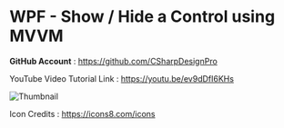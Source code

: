 # WPF - Show / Hide a Control using MVVM

<b>GitHub Account</b> : https://github.com/CSharpDesignPro

YouTube Video Tutorial Link : https://youtu.be/ev9dDfI6KHs

![Thumbnail](https://user-images.githubusercontent.com/55704859/149813267-5b516166-e31a-4a1f-b679-cdedda8f6f7e.png)

Icon Credits : https://icons8.com/icons
